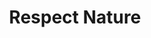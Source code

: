 ---
pid: LLP605
title: Respect Nature
location_transcription: 
zipcode: '19120'
outside_phl: 
neighborhood: Logan,Olney
age: '10'
age_range: 6-13
instagram: 
image_file_name: LLP_605.jpg
proposal_transcription: Respect Nature
topic: Environment
topic_summary: '0'
type: Mural
keywords_other: 
credit: Faith Chap
image_labels: 
twitter: 
facebook: 
permalink: "/monuments/llp605/"
layout: item-page
---